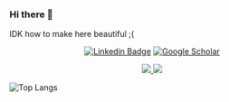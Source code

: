 ### Hi there 👋

IDK how to make here beautiful ;(

<div align=center>
  
  [![Linkedin Badge](https://img.shields.io/badge/-LinkedIn-blue?style=flat-square&logo=Linkedin&logoColor=white&link=www.linkedin.com/in/hyeann-lee)](https://www.linkedin.com/in/hyeann-lee) 
  [![Google Scholar](https://img.shields.io/badge/Google%20Scholar-4285F4?style=flat-square&logo=google-scholar&logoColor=white&link=https://scholar.google.com/citations?user=uAjDe3MAAAAJ)](https://scholar.google.com/citations?user=uAjDe3MAAAAJ)

<a href="mailto:hyeann@kaist.ac.kr">
<img src="https://img.shields.io/badge/KAIST-004187?style=flat&logo=Minutemailer&logoColor=white" />
</a>
<a href="mailto:happy1004ann@gmail.com">
<img src="https://img.shields.io/badge/GMail-FF3633?style=flat&logo=Gmail&logoColor=white" />
</a>

</div>

![Top Langs](https://github-readme-stats.vercel.app/api/top-langs/?username=HyeAnn-Lee)

<!--
**HyeAnn-Lee/HyeAnn-Lee** is a ✨ _special_ ✨ repository because its `README.md` (this file) appears on your GitHub profile.

Here are some ideas to get you started:

- 🔭 I’m currently working on ...
- 🌱 I’m currently learning ...
- 👯 I’m looking to collaborate on ...
- 🤔 I’m looking for help with ...
- 💬 Ask me about ...
- 📫 How to reach me: ...
- 😄 Pronouns: ...
- ⚡ Fun fact: ...
-->
